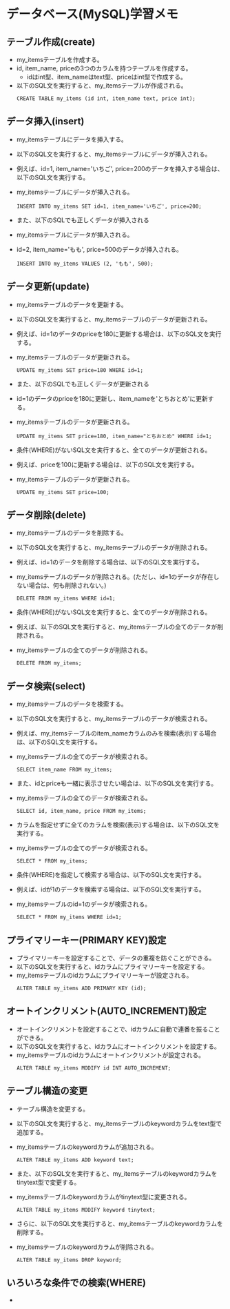# データベース(MySQL)学習メモ

## テーブル作成(create)
- my_itemsテーブルを作成する。
- id, item_name, priceの3つのカラムを持つテーブルを作成する。
  - idはint型、item_nameはtext型、priceはint型で作成する。
- 以下のSQL文を実行すると、my_itemsテーブルが作成される。
  ```
  CREATE TABLE my_items (id int, item_name text, price int);
  ```
  
## データ挿入(insert)
- my_itemsテーブルにデータを挿入する。
- 以下のSQL文を実行すると、my_itemsテーブルにデータが挿入される。
- 例えば、id=1, item_name='いちご', price=200のデータを挿入する場合は、以下のSQL文を実行する。
- my_itemsテーブルにデータが挿入される。
  ```
  INSERT INTO my_items SET id=1, item_name='いちご', price=200;
  ```
  
- また、以下のSQLでも正しくデータが挿入される
- my_itemsテーブルにデータが挿入される。
- id=2, item_name='もも', price=500のデータが挿入される。
  ```
  INSERT INTO my_items VALUES (2, 'もも', 500);
  ```
  
## データ更新(update)
- my_itemsテーブルのデータを更新する。
- 以下のSQL文を実行すると、my_itemsテーブルのデータが更新される。
- 例えば、id=1のデータのpriceを180に更新する場合は、以下のSQL文を実行する。
- my_itemsテーブルのデータが更新される。
  ```
  UPDATE my_items SET price=180 WHERE id=1;
  ```
  
- また、以下のSQLでも正しくデータが更新される
- id=1のデータのpriceを180に更新し、item_nameを'とちおとめ'に更新する。
- my_itemsテーブルのデータが更新される。
  ```
  UPDATE my_items SET price=180, item_name="とちおとめ" WHERE id=1;
  ```
  
- 条件(WHERE)がないSQL文を実行すると、全てのデータが更新される。
- 例えば、priceを100に更新する場合は、以下のSQL文を実行する。
- my_itemsテーブルのデータが更新される。
  ```
  UPDATE my_items SET price=100;
  ```
  
## データ削除(delete)
- my_itemsテーブルのデータを削除する。
- 以下のSQL文を実行すると、my_itemsテーブルのデータが削除される。
- 例えば、id=1のデータを削除する場合は、以下のSQL文を実行する。
- my_itemsテーブルのデータが削除される。(ただし、id=1のデータが存在しない場合は、何も削除されない。)
  ```
  DELETE FROM my_items WHERE id=1;
  ```
  
- 条件(WHERE)がないSQL文を実行すると、全てのデータが削除される。
- 例えば、以下のSQL文を実行すると、my_itemsテーブルの全てのデータが削除される。
- my_itemsテーブルの全てのデータが削除される。
  ```
  DELETE FROM my_items;
  ```
  
## データ検索(select)
- my_itemsテーブルのデータを検索する。
- 以下のSQL文を実行すると、my_itemsテーブルのデータが検索される。
- 例えば、my_itemsテーブルのitem_nameカラムのみを検索(表示)する場合は、以下のSQL文を実行する。
- my_itemsテーブルの全てのデータが検索される。
  ```
  SELECT item_name FROM my_items;
  ```
  
- また、idとpriceも一緒に表示させたい場合は、以下のSQL文を実行する。
- my_itemsテーブルの全てのデータが検索される。
  ```
  SELECT id, item_name, price FROM my_items;
  ```
  
- カラムを指定せずに全てのカラムを検索(表示)する場合は、以下のSQL文を実行する。
- my_itemsテーブルの全てのデータが検索される。
  ```
  SELECT * FROM my_items;
  ```
  
- 条件(WHERE)を指定して検索する場合は、以下のSQL文を実行する。
- 例えば、idが1のデータを検索する場合は、以下のSQL文を実行する。
- my_itemsテーブルのid=1のデータが検索される。
  ```
  SELECT * FROM my_items WHERE id=1;
  ```
  
## プライマリーキー(PRIMARY KEY)設定
- プライマリーキーを設定することで、データの重複を防ぐことができる。
- 以下のSQL文を実行すると、idカラムにプライマリーキーを設定する。
- my_itemsテーブルのidカラムにプライマリーキーが設定される。
  ```
  ALTER TABLE my_items ADD PRIMARY KEY (id);
  ```
  
## オートインクリメント(AUTO_INCREMENT)設定
- オートインクリメントを設定することで、idカラムに自動で連番を振ることができる。
- 以下のSQL文を実行すると、idカラムにオートインクリメントを設定する。
- my_itemsテーブルのidカラムにオートインクリメントが設定される。
  ```
  ALTER TABLE my_items MODIFY id INT AUTO_INCREMENT;
  ```
  
## テーブル構造の変更
- テーブル構造を変更する。
- 以下のSQL文を実行すると、my_itemsテーブルのkeywordカラムをtext型で追加する。
- my_itemsテーブルのkeywordカラムが追加される。
  ```
  ALTER TABLE my_items ADD keyword text;
  ```
  
- また、以下のSQL文を実行すると、my_itemsテーブルのkeywordカラムをtinytext型で変更する。
- my_itemsテーブルのkeywordカラムがtinytext型に変更される。
  ```
  ALTER TABLE my_items MODIFY keyword tinytext;
  ```
  
- さらに、以下のSQL文を実行すると、my_itemsテーブルのkeywordカラムを削除する。
- my_itemsテーブルのkeywordカラムが削除される。
  ```
  ALTER TABLE my_items DROP keyword;
  ```
  
## いろいろな条件での検索(WHERE)
- 